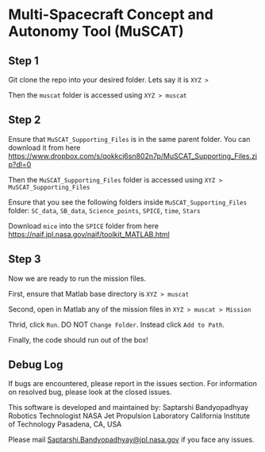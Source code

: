 # Multi-Spacecraft Concept and Autonomy Tool (MuSCAT) 

## Step 1

Git clone the repo into your desired folder. Lets say it is `XYZ >`

Then the `muscat` folder is accessed using `XYZ > muscat`


## Step 2

Ensure that `MuSCAT_Supporting_Files` is in the same parent folder. You can download it from here https://www.dropbox.com/s/qokkcj6sn802n7p/MuSCAT_Supporting_Files.zip?dl=0 

Then the `MuSCAT_Supporting_Files` folder is accessed using `XYZ > MuSCAT_Supporting_Files`

Ensure that you see the following folders inside `MuSCAT_Supporting_Files` folder: `SC_data`, `SB_data`, `Science_points`, `SPICE`, `time`, `Stars`

Download `mice` into the `SPICE` folder from here https://naif.jpl.nasa.gov/naif/toolkit_MATLAB.html


## Step 3

Now we are ready to run the mission files. 

First, ensure that Matlab base directory is `XYZ > muscat`

Second, open in Matlab any of the mission files in `XYZ > muscat > Mission` 

Thrid, click `Run`. DO NOT `Change Folder`. Instead click `Add to Path`. 

Finally, the code should run out of the box!  

## Debug Log
If bugs are encountered, please report in the issues section. For information on resolved bug, please look at the closed issues. 

This software is developed and maintained by: 
Saptarshi Bandyopadhyay
Robotics Technologist 
NASA Jet Propulsion Laboratory 
California Institute of Technology 
Pasadena, CA, USA

Please mail Saptarshi.Bandyopadhyay@jpl.nasa.gov if you face any issues. 
